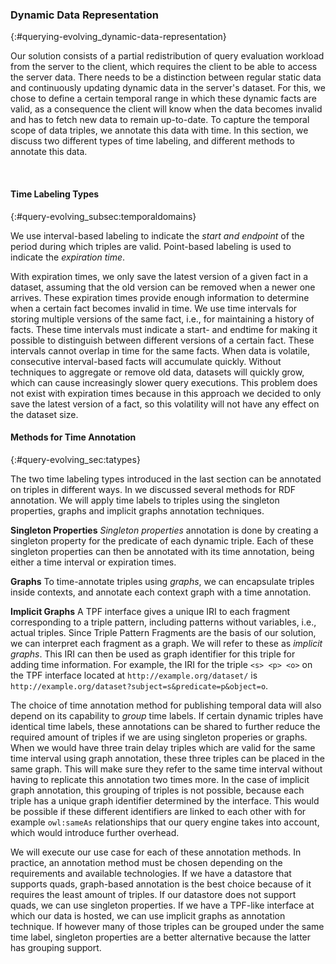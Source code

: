 ### Dynamic Data Representation
{:#querying-evolving_dynamic-data-representation}

Our solution consists of a partial redistribution of query evaluation workload from the server to the client,
which requires the client to be able to access the server data.
There needs to be a distinction between regular static data and continuously updating dynamic data in the server's
dataset.
For this, we chose to define a certain temporal range in which these dynamic facts are valid, as a consequence
the client will know when the data becomes invalid and has to fetch new data to remain up-to-date.
To capture the temporal scope of data triples, we annotate this data with time.
In this section, we discuss two different types of time labeling, and different methods to annotate this data.

<div class="printonly empty-page">&nbsp;</div>

#### Time Labeling Types
{:#query-evolving_subsec:temporaldomains}

We use interval-based labeling to indicate the *start and endpoint* of the period during which triples are valid.
Point-based labeling is used to indicate the *expiration time*.

With expiration times, we only save the latest version of a given fact in a dataset, assuming that 
the old version can be removed when a&nbsp;newer one arrives.
These expiration times provide enough information to determine when a certain fact becomes invalid in time.
We use time intervals for storing multiple versions of the same fact, i.e., for maintaining a history of facts.
These time intervals must indicate a start- and endtime for making it possible to distinguish between different versions
of a certain fact. These intervals cannot overlap in time for the same facts.
When data is volatile, consecutive interval-based facts will accumulate quickly.
Without techniques to aggregate or remove old data, datasets will quickly grow, which can cause increasingly slower query executions.
This problem does not exist with expiration times because in this approach we decided to only save the latest version of a fact, so
this volatility will not have any effect on the dataset size.

#### Methods for Time Annotation
{:#query-evolving_sec:tatypes}
        
The two time labeling types introduced in the last section can be annotated on triples in different ways.
In [](#querying-evolving_related-work_annotations) we discussed several methods for RDF annotation.
We will apply time labels to triples using the singleton properties, graphs and implicit graphs annotation techniques.

**Singleton Properties**
*Singleton properties* annotation is done by creating
a singleton property for the predicate of each dynamic triple.
Each of these singleton properties can then be annotated with its time annotation, being either
a time interval or expiration&nbsp;times.

**Graphs**
To time-annotate triples using *graphs*, we can encapsulate triples inside contexts,
and annotate each context graph with a time annotation.

**Implicit Graphs**
A&nbsp;TPF interface gives a unique IRI to each fragment corresponding to a&nbsp;triple pattern, including patterns without variables, i.e., actual triples.
Since Triple Pattern Fragments are the basis of our solution, we can interpret each fragment as a&nbsp;graph.
We will refer to these as *implicit graphs*.
This IRI can then be used as graph identifier for this triple for adding time information.
For example, the IRI for the triple `<s> <p> <o>` on the TPF interface located at `http://example.org/dataset/` is<br /> `http://example.org/dataset?subject=s&predicate=p&object=o`.

The choice of time annotation method for publishing temporal data will also depend on its capability to
*group* time labels.
If certain dynamic triples have identical time labels, these annotations can be shared to further reduce the required
amount of triples if we are using singleton properies or graphs.
When we would have three train delay triples which are valid for the same time interval using
graph annotation, these three triples can be placed in the same graph.
This will make sure they refer to the same time interval without having to replicate this annotation two times more.
In the case of implicit graph annotation, this grouping of triples is not possible, because each triple has a unique
graph identifier determined by the interface.
This would be possible if these different identifiers are linked to each other with
for example `owl:sameAs` relationships that our query engine takes into account, which would introduce further overhead.

We will execute our use case for each of these annotation methods.
In practice, an annotation method must be chosen depending on the requirements and available technologies.
If we have a datastore that supports quads, graph-based annotation is the best choice because of it requires the least amount of triples.
If our datastore does not support quads, we can use singleton properties.
If we have a TPF-like interface at which our data is hosted, we can use implicit graphs as annotation technique.
If however many of those triples can be grouped under the same time label, singleton properties are a better alternative because
the latter has grouping support.
